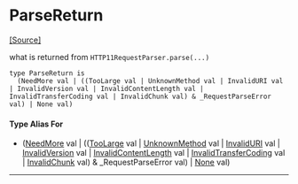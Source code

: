 # ParseReturn
<span class="source-link">[[Source]](src/http_server/request_parser.md#L33)</span>

what is returned from `HTTP11RequestParser.parse(...)`

```pony
type ParseReturn is
  (NeedMore val | ((TooLarge val | UnknownMethod val | InvalidURI val | InvalidVersion val | InvalidContentLength val | InvalidTransferCoding val | InvalidChunk val) & _RequestParseError val) | None val)
```

#### Type Alias For

* ([NeedMore](http_server-NeedMore.md) val | (([TooLarge](http_server-TooLarge.md) val | [UnknownMethod](http_server-UnknownMethod.md) val | [InvalidURI](http_server-InvalidURI.md) val | [InvalidVersion](http_server-InvalidVersion.md) val | [InvalidContentLength](http_server-InvalidContentLength.md) val | [InvalidTransferCoding](http_server-InvalidTransferCoding.md) val | [InvalidChunk](http_server-InvalidChunk.md) val) & _RequestParseError val) | [None](builtin-None.md) val)

---

